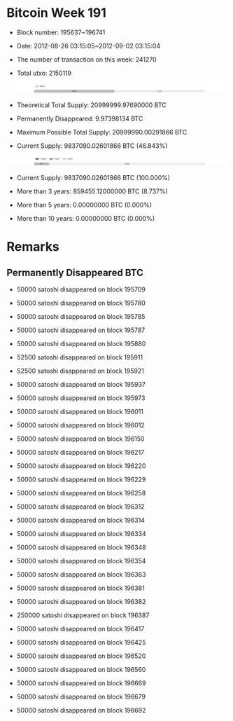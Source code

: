 # Bitcoin Week 191

- Block number: 195637~196741

- Date: 2012-08-26 03:15:05~2012-09-02 03:15:04

- The number of transaction on this week: 241270

- Total utxo: 2150119

![](../images/mined_week191.png)

- Theoretical Total Supply: 20999999.97690000 BTC

- Permanently Disappeared: 9.97398134 BTC

- Maximum Possible Total Supply: 20999990.00291866 BTC

- Current Supply: 9837090.02601866 BTC (46.843%)

![](../images/year_week191.png)


- Current Supply: 9837090.02601866 BTC (100.000%)

- More than 3 years: 859455.12000000 BTC (8.737%)

- More than 5 years: 0.00000000 BTC (0.000%)

- More than 10 years: 0.00000000 BTC (0.000%)

# Remarks

## Permanently Disappeared BTC

- 50000 satoshi disappeared on block 195709

- 50000 satoshi disappeared on block 195780

- 50000 satoshi disappeared on block 195785

- 50000 satoshi disappeared on block 195787

- 50000 satoshi disappeared on block 195880

- 52500 satoshi disappeared on block 195911

- 52500 satoshi disappeared on block 195921

- 50000 satoshi disappeared on block 195937

- 50000 satoshi disappeared on block 195973

- 50000 satoshi disappeared on block 196011

- 50000 satoshi disappeared on block 196012

- 50000 satoshi disappeared on block 196150

- 50000 satoshi disappeared on block 196217

- 50000 satoshi disappeared on block 196220

- 50000 satoshi disappeared on block 196229

- 50000 satoshi disappeared on block 196258

- 50000 satoshi disappeared on block 196312

- 50000 satoshi disappeared on block 196314

- 50000 satoshi disappeared on block 196334

- 50000 satoshi disappeared on block 196348

- 50000 satoshi disappeared on block 196354

- 50000 satoshi disappeared on block 196363

- 50000 satoshi disappeared on block 196381

- 50000 satoshi disappeared on block 196382

- 250000 satoshi disappeared on block 196387

- 50000 satoshi disappeared on block 196417

- 50000 satoshi disappeared on block 196425

- 50000 satoshi disappeared on block 196520

- 50000 satoshi disappeared on block 196560

- 50000 satoshi disappeared on block 196669

- 50000 satoshi disappeared on block 196679

- 50000 satoshi disappeared on block 196692

